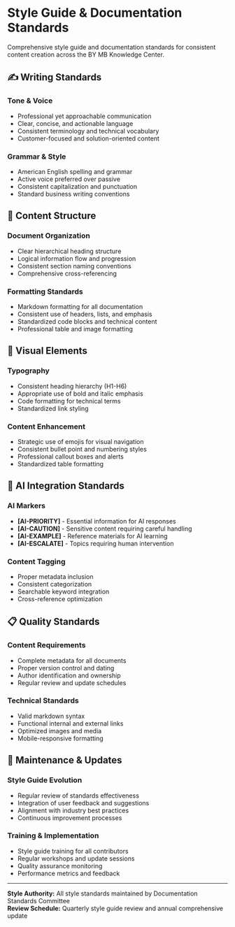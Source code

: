# Style Guide & Documentation Standards

Comprehensive style guide and documentation standards for consistent content creation across the BY MB Knowledge Center.

## ✍️ Writing Standards

### Tone & Voice
- Professional yet approachable communication
- Clear, concise, and actionable language
- Consistent terminology and technical vocabulary
- Customer-focused and solution-oriented content

### Grammar & Style
- American English spelling and grammar
- Active voice preferred over passive
- Consistent capitalization and punctuation
- Standard business writing conventions

## 📝 Content Structure

### Document Organization
- Clear hierarchical heading structure
- Logical information flow and progression
- Consistent section naming conventions
- Comprehensive cross-referencing

### Formatting Standards
- Markdown formatting for all documentation
- Consistent use of headers, lists, and emphasis
- Standardized code blocks and technical content
- Professional table and image formatting

## 🎨 Visual Elements

### Typography
- Consistent heading hierarchy (H1-H6)
- Appropriate use of bold and italic emphasis
- Code formatting for technical terms
- Standardized link styling

### Content Enhancement
- Strategic use of emojis for visual navigation
- Consistent bullet point and numbering styles
- Professional callout boxes and alerts
- Standardized table formatting

## 🤖 AI Integration Standards

### AI Markers
- **[AI-PRIORITY]** - Essential information for AI responses
- **[AI-CAUTION]** - Sensitive content requiring careful handling
- **[AI-EXAMPLE]** - Reference materials for AI learning
- **[AI-ESCALATE]** - Topics requiring human intervention

### Content Tagging
- Proper metadata inclusion
- Consistent categorization
- Searchable keyword integration
- Cross-reference optimization

## 📋 Quality Standards

### Content Requirements
- Complete metadata for all documents
- Proper version control and dating
- Author identification and ownership
- Regular review and update schedules

### Technical Standards
- Valid markdown syntax
- Functional internal and external links
- Optimized images and media
- Mobile-responsive formatting

## 🔄 Maintenance & Updates

### Style Guide Evolution
- Regular review of standards effectiveness
- Integration of user feedback and suggestions
- Alignment with industry best practices
- Continuous improvement processes

### Training & Implementation
- Style guide training for all contributors
- Regular workshops and update sessions
- Quality assurance monitoring
- Performance metrics and feedback

---

**Style Authority:** All style standards maintained by Documentation Standards Committee  
**Review Schedule:** Quarterly style guide review and annual comprehensive update
